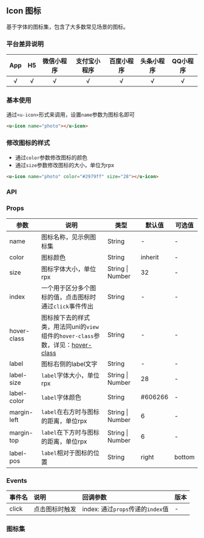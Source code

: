 ## Icon 图标

<demo-model url="/pages/componentsA/icon/index"></demo-model>


基于字体的图标集，包含了大多数常见场景的图标。

### 平台差异说明

|App|H5|微信小程序|支付宝小程序|百度小程序|头条小程序|QQ小程序|
|:-:|:-:|:-:|:-:|:-:|:-:|:-:|
|√|√|√|√|√|√|√|

### 基本使用

通过`<u-icon>`形式来调用，设置`name`参数为图标名即可

```html
<u-icon name="photo"></u-icon>
```

### 修改图标的样式

- 通过`color`参数修改图标的颜色
- 通过`size`参数修改图标的大小，单位为rpx

```html
<u-icon name="photo" color="#2979ff" size="28"></u-icon>
```

### API

### Props

| 参数      | 说明        | 类型     |  默认值  |  可选值   |
|-----------|-----------|----------|----------|---------|
| name | 图标名称，见示例图标集  | String | - | - |
| color | 图标颜色 | String  | inherit | - |
| size | 图标字体大小，单位rpx | String \| Number  | 32 | - |
| index | 一个用于区分多个图标的值，点击图标时通过`click`事件传出 | String  | - | - |
| hover-class | 图标按下去的样式类，用法同uni的`view`组件的`hover-class`参数，详见：[hover-class](https://uniapp.dcloud.io/component/view) | String  | - | - |
| label | 图标右侧的label文字 | String  | - | - |
| label-size | `label`字体大小，单位rpx | String \| Number  | 28 | - |
| label-color | `label`字体颜色 | String  | #606266 | - |
| margin-left | `label`在右方时与图标的距离，单位rpx | String \| Number  | 6 | - |
| margin-top | `label`在下方时与图标的距离，单位rpx | String \| Number  | 6 | - |
| label-pos | `label`相对于图标的位置 | String  | right | bottom |

### Events

|事件名|说明|回调参数|版本|
|:-|:-|:-|:-|
|click|点击图标时触发|index: 通过`props`传递的`index`值|-|

### 图标集

<icon />

